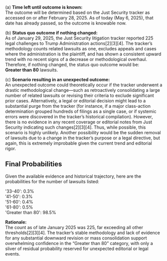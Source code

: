 (a) **Time left until outcome is known:**  
The outcome will be determined based on the Just Security tracker as accessed on or after February 28, 2025. As of today (May 6, 2025), that date has already passed, so the outcome is knowable now.

(b) **Status quo outcome if nothing changed:**  
As of January 29, 2025, the Just Security litigation tracker reported 225 legal challenges to Trump Administration actions[2][3][4]. The tracker’s methodology counts related lawsuits as one, excludes appeals and cases where the administration is the plaintiff, and has shown a consistent upward trend with no recent signs of a decrease or methodological overhaul. Therefore, if nothing changed, the status quo outcome would be:  
**Greater than 80** lawsuits.

(c) **Scenario resulting in an unexpected outcome:**  
An unexpected outcome could theoretically occur if the tracker underwent a drastic methodological change—such as retroactively consolidating a large number of related lawsuits or revising their criteria to exclude significant prior cases. Alternatively, a legal or editorial decision might lead to a substantial purge from the tracker (for instance, if a major class-action determination grouped hundreds of filings as a single case, or if systemic errors were discovered in the tracker’s historical compilation). However, there is no evidence in any recent coverage or editorial notes from Just Security indicating such changes[2][3][4]. Thus, while possible, this scenario is highly unlikely. Another possibility would be the sudden removal of lawsuits due to a change in the tracker’s purpose or a legal directive, but again, this is extremely improbable given the current trend and editorial rigor.

## Final Probabilities

Given the available evidence and historical trajectory, here are the probabilities for the number of lawsuits listed:

'33-40': 0.3%  
'41-50': 0.3%  
'51-60': 0.4%  
'61-80': 0.5%  
'Greater than 80': 98.5%

**Rationale:**  
The count as of late January 2025 was 225, far exceeding all other thresholds[2][3][4]. The tracker’s stable methodology and lack of evidence for any substantial downward revision or mass consolidation support overwhelming confidence in the “Greater than 80” category, with only a sliver of residual probability reserved for unexpected editorial or legal events.